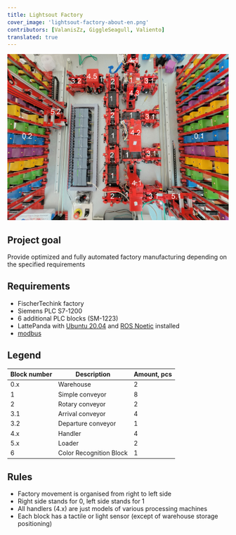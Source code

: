 ```yaml
---
title: Lightsout Factory
cover_image: 'lightsout-factory-about-en.png' 
contributors: [ValanisZz, GiggleSeagull, Valiento]
translated: true
---
```


![Lightsout Factory Preview](../images/lightsout-factory/factory_preview_numbers.jpg)

## Project goal
Provide optimized and fully automated factory manufacturing depending on the specified requirements

## Requirements
- FischerTechink factory
- Siemens PLC S7-1200
- 6 additional PLC blocks (SM-1223)
- LattePanda with [Ubuntu 20.04](https://releases.ubuntu.com/20.04/) and [ROS Noetic](http://wiki.ros.org/noetic/Installation) installed
- [modbus](https://github.com/HumaRobotics/modbus)

## Legend
| Block number |           Description           | Amount, pcs |
|--------------|---------------------------------|-------------|
|     0.x      | Warehouse                       |      2      |
|      1       | Simple conveyor                 |      8      |
|      2       | Rotary conveyor                 |      2      |
|     3.1      | Arrival conveyor                |      4      |
|     3.2      | Departure conveyor              |      1      |
|     4.x      | Handler                         |      4      |
|     5.x      | Loader                          |      2      |
|      6       | Color Recognition Block         |      1      |

## Rules
- Factory movement is organised from right to left side
- Right side stands for 0, left side stands for 1
- All handlers (4.x) are just models of various processing machines
- Each block has a tactile or light sensor (except of warehouse storage positioning)

